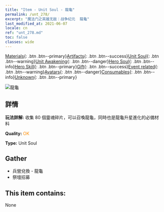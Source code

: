 ```yaml
---
title: "Item - Unit Soul - 龍龜"
permalink: /unt_278/
excerpt: "魔法门之英雄无敌：战争纪元  龍龜"
last_modified_at: 2021-06-07
locale: cn
ref: "unt_278.md"
toc: false
classes: wide
---
```

 [Materials](/ItemsCN/){: .btn .btn--primary}[Artifacts](/ItemsCN/Artifacts/){: .btn .btn--success}[Unit Soul](/ItemsCN/UnitSoul/){: .btn .btn--warning}[Unit Awakening](/ItemsCN/UnitAwakening/){: .btn .btn--danger}[Hero Soul](/ItemsCN/HeroSoul/){: .btn .btn--info}[Hero Skill](/ItemsCN/HeroSkill/){: .btn .btn--primary}[Gift](/ItemsCN/Gift/){: .btn .btn--success}[Event related](/ItemsCN/Events/){: .btn .btn--warning}[Avatars](/ItemsCN/Avatars/){: .btn .btn--danger}[Consumables](/ItemsCN/Consumables/){: .btn .btn--info}[Unknown](/ItemsCN/Unknown/){: .btn .btn--primary}

 ![龍龜](/images/u/ti_longgui.jpg)

## 詳情
 **玩法詳解:** 收集 80 個靈魂碎片，可以召喚龍龜，同時也是龍龜升星進化的必備材料

 **Quality:** <span style="color: #FF8C00">OK</span>

 **Type:** Unit Soul

## Gather

*    兵營兌換 - 龍龜 
*    祭壇招募 

## This item contains:

  None

